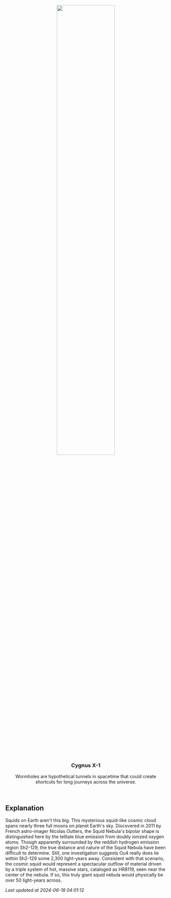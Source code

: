 <p align='center'>
    <img src='https://apod.nasa.gov/apod/image/2406/SquidOu4_Linde_960.jpg' width='60%' />
    <h3 align="center">Cygnus X-1</h3>
    <p align="center">Wormholes are hypothetical tunnels in spacetime that could create shortcuts for long journeys across the universe.</p>
</p>
<br/>

Explanation
--
Squids on Earth aren't this big.  This mysterious squid-like cosmic cloud spans nearly three full moons on planet Earth's sky. Discovered in 2011 by French astro-imager Nicolas Outters, the Squid Nebula's bipolar shape is distinguished here by the telltale blue emission from doubly ionized oxygen atoms. Though apparently surrounded by the reddish hydrogen emission region Sh2-129, the true distance and nature of the Squid Nebula have been difficult to determine. Still, one investigation suggests Ou4 really does lie within Sh2-129 some 2,300 light-years away. Consistent with that scenario, the cosmic squid would represent a spectacular outflow of material driven by a triple system of hot, massive stars, cataloged as HR8119, seen near the center of the nebula. If so, this truly giant squid nebula would physically be over 50 light-years across.


*Last updated at 2024-06-18 04:01:12*
